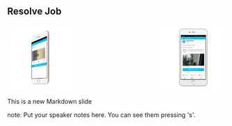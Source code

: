 ##  Resolve Job

<img style="background:none; border:none; box-shadow:none; float:right; max-width: 30%; max-height: 30%; " src="resources/tmom-complete.png">

<img style="background:none; border:none; box-shadow:none; max-width: 30%; max-height: 30%; " src="resources/tmom-comment.png">

This is a new Markdown slide

note:
    Put your speaker notes here.
    You can see them pressing 's'.

